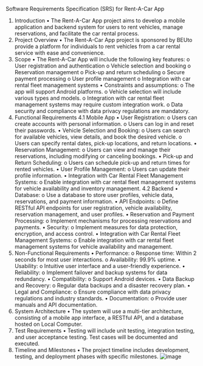 Software Requirements Specification (SRS) for Rent-A-Car App
1. Introduction
•	The Rent-A-Car App project aims to develop a mobile application and backend system for users to rent vehicles, manage reservations, and facilitate the car rental process.
2. Project Overview
•	The Rent-A-Car App project is sponsored by BEUto provide a platform for individuals to rent vehicles from a car rental service with ease and convenience.
3. Scope
•	The Rent-A-Car App will include the following key features:
o	User registration and authentication
o	Vehicle selection and booking
o	Reservation management
o	Pick-up and return scheduling
o	Secure payment processing
o	User profile management
o	Integration with car rental fleet management systems
•	Constraints and assumptions:
o	The app will support Android platforms.
o	Vehicle selection will include various types and models.
o	Integration with car rental fleet management systems may require custom integration work.
o	Data security and compliance with data privacy regulations are mandatory.
4. Functional Requirements
4.1 Mobile App
•	User Registration:
o	Users can create accounts with personal information.
o	Users can log in and reset their passwords.
•	Vehicle Selection and Booking:
o	Users can search for available vehicles, view details, and book the desired vehicle.
o	Users can specify rental dates, pick-up locations, and return locations.
•	Reservation Management:
o	Users can view and manage their reservations, including modifying or canceling bookings.
•	Pick-up and Return Scheduling:
o	Users can schedule pick-up and return times for rented vehicles.
•	User Profile Management:
o	Users can update their profile information.
•	Integration with Car Rental Fleet Management Systems:
o	Enable integration with car rental fleet management systems for vehicle availability and inventory management.
4.2 Backend
•	Database:
o	Use a database to store user profiles, vehicle data, reservations, and payment information.
•	API Endpoints:
o	Define RESTful API endpoints for user registration, vehicle availability, reservation management, and user profiles.
•	Reservation and Payment Processing:
o	Implement mechanisms for processing reservations and payments.
•	Security:
o	Implement measures for data protection, encryption, and access control.
•	Integration with Car Rental Fleet Management Systems:
o	Enable integration with car rental fleet management systems for vehicle availability and management.
5. Non-Functional Requirements
•	Performance:
o	Response time: Within 2 seconds for most user interactions.
o	Availability: 99.9% uptime.
•	Usability:
o	Intuitive user interface and a user-friendly experience.
•	Reliability:
o	Implement failover and backup systems for data redundancy.
•	Compatibility:
o	Support Android devices.
•	Data Backup and Recovery:
o	Regular data backups and a disaster recovery plan.
•	Legal and Compliance:
o	Ensure compliance with data privacy regulations and industry standards.
•	Documentation:
o	Provide user manuals and API documentation.
6. System Architecture
•	The system will use a multi-tier architecture, consisting of a mobile app interface, a RESTful API, and a database hosted on Local Computer.
7. Test Requirements
•	Testing will include unit testing, integration testing, and user acceptance testing. Test cases will be documented and executed.
8. Timeline and Milestones
•	The project timeline includes development, testing, and deployment phases with specific milestones.
![image](https://github.com/BakuEngineeringUniversity/prj-rent-a-car-app-2023/assets/44253460/46b32ce7-5ef2-4531-b5f6-cee7c7da3e18)
